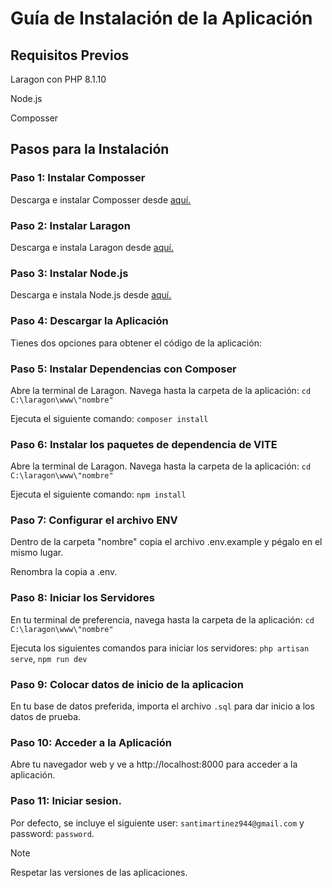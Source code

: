 # Guía de Instalación de la Aplicación

## Requisitos Previos

Laragon con PHP 8.1.10

Node.js

Composser

## Pasos para la Instalación

### Paso 1: Instalar Composser

Descarga e instalar Composser desde [aquí.](https://getcomposer.org/)

### Paso 2: Instalar Laragon

Descarga e instala Laragon desde [aquí.](https://laragon.org/)

### Paso 3: Instalar Node.js

Descarga e instala Node.js desde [aquí.](https://nodejs.org/en)

### Paso 4: Descargar la Aplicación

Tienes dos opciones para obtener el código de la aplicación:

### Paso 5: Instalar Dependencias con Composer

Abre la terminal de Laragon.
Navega hasta la carpeta de la aplicación: `cd C:\laragon\www\"nombre"`

Ejecuta el siguiente comando: `composer install`

### Paso 6: Instalar los paquetes de dependencia de VITE

Abre la terminal de Laragon.
Navega hasta la carpeta de la aplicación: `cd C:\laragon\www\"nombre"`

Ejecuta el siguiente comando: `npm install`

### Paso 7: Configurar el archivo ENV

Dentro de la carpeta "nombre" copia el archivo .env.example y pégalo en el mismo lugar.

Renombra la copia a .env.

### Paso 8: Iniciar los Servidores

En tu terminal de preferencia, navega hasta la carpeta de la aplicación: `cd C:\laragon\www\"nombre"`

Ejecuta los siguientes comandos para iniciar los servidores: `php artisan serve`, `npm run dev`

### Paso 9: Colocar datos de inicio de la aplicacion

En tu base de datos preferida, importa el archivo `.sql` para dar inicio a los datos de prueba.

### Paso 10: Acceder a la Aplicación

Abre tu navegador web y ve a http://localhost:8000 para acceder a la aplicación.

### Paso 11: Iniciar sesion.

Por defecto, se incluye el siguiente user: `santimartinez944@gmail.com` y password: `password`.

> [!NOTE]
> Respetar las versiones de las aplicaciones.
